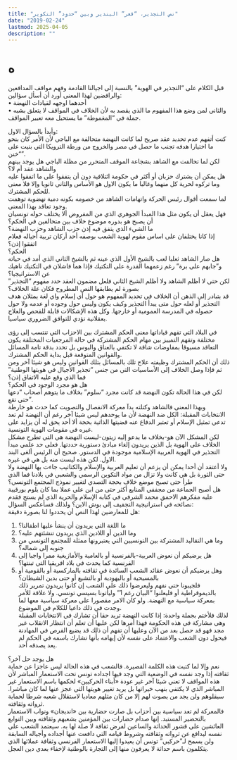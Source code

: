 ```yaml
---
title: "نص التجذير، “قعر” البندير وبين “حدود” التكوير"
date: "2019-02-24"
lastmod: 2025-04-05
description: ""
---
```

# **ه**

قبل الكلام على “التجذير في الهوية” بالنسبة إلى اجيالنا القادمة وفهم مواقف المدافعين والرافضين لهذا المعنى أورد أن أسأل سؤالين:   
• أحدهما اوجهه لقيادات النهضة   
• والثاني لمن وضع هذا المفهوم ما الذي يقصد به لأن الخلاف في المواقف لا يتعلق بشبه جملة في “المغموطة” ما يستحيل معه تعيير المواقف.

وأبدأ بالسؤال الاول:   
كنت أتفهم عدم تحديد عقد صريح لما كانت النهضة متحالفة مع الباجي لأن الأمر كان بنحو ما اختيارا هدفه تجنب ما حصل في مصر والخروج من ورطة الترويكا التي بنيت على “خنن”.   
لكن لما تحالفت مع الشاهد بشجاعة الموقف المتحرر من مظلة الباجي هل يوجد بينهم والشاهد عقد أم لا؟  
هل يمكن أن يشترك حزبان أو أكثر في حكومة ائتلافية دون أن يتفقوا على ما اتفقوا عليه وما تركوه لحرية كل منهما وغالبا ما يكون الاول هو الأساس والثاني ثانويا وإلا فلا معنى للحكم المشترك.   
لما سمعت أقوال رئيس الحركة واتهامات الشاهد من خصومه بكونه دمية نهضوية توهمت وجود تعاقد بهذا المعنى.  
فهل يعقل أن يكون مثل هذا المبدأ الجوهري الذي من المفروض ألا يختلف حوله تونسيان أن يصبح هو بدوره موضوع خلاف بين متحالفين في الحكم؟   
ما الشيء الذي يتفق فيه إذن حزب الشاهد وحزب النهضة؟   
إذا كانا يختلفان على اساس مقوم لهوية الشعب بوصفه أحد أركان تربية أجياله فعلام اتفقوا إذن؟   
الحكم؟  
هل صار الشاهد ثعلبا لعب بالشيخ الأول الذي عينه ثم بالشيخ الثاني الذي أمد في حياته و”جابهم على برة” رغم زعمهما القدرة على التكتيك فإذا هما فاشلان في التكتيك ناهيك عن الاستراتيجيا؟   
لكن حتى لا أظلم الشاهد ولا أظلم الشيخ الثاني فلعل مضمون العقد حدد مفهوم “التجذير” بصورة لم يطابقها النص المطروح فكان علة الخلاف؟  
قد يتبادر إلى الذهن أن الخلاف في تحديد المفهوم هو حول أي إسلام واي لغة يمثلان هدف التجذير أو لعله حول متى يبدأ التجذير وكيف يكون وليس حول وجوده أو عدمه ولا حول حصوله في المدرسة العمومية أو خارجها. وكل هذه الإشكالات قابلة للفحص والعلاج بعقلانية تؤدي للتوافق الضروري سياسيا.

في البلاد التي تفهم قياداتها معنى الحكم المشترك بين الاحزاب التي تنتسب إلى رؤى مختلفة وتفهم التمييز بين مهام الحكم المشتركة في حالة المرجعيات المختلفة يكون التعاقد مسبوقا بمفاوضات شاقة لا تكتفي بالعناق والبوس بل تحدد بدقة تامة المسائل والقوانين المتوقعة قبل بداية الحكم المشترك.  
ذلك أن الحكم المشترك وظيفته علاج تلك بالمسائل بتلك القوانين وليس هو شيئا آخر ومن ثم فإذا وصل الخلاف إلى الأساسيات التي من جنس “تجذير الأجيال في هويتها الوطنية” فما الذي وقع عليه الاتفاق إذن؟   
هل هو مجرد الوجود في الحكم؟   
لكن في هذا الحالة تكون النهضة قد كانت مجرد “سلوم” بخلاف ما يتوهم أصحاب “دعها حتى تقع”.  
وبهذا المعنى فالشاهد وكتلته بدآ معركة الانفصال والتصويت كما حدث هو خارطة الانتخابات المقبلة: الكل ضد النهضة لأن ما يوحدهم ليس شيئا آخر رغم أن النهضة لم تعد تدعي تمثيل الإسلام أو تعتبر الدفاع عنه قضيتها الذاتية بحجة ألا أحد يحق له أن يزايد على غيره في مقومات الهوية التونسية.  
لكن المشكل الآن هو-بخلاف ما يدعو إليه زيتون-ليست النهضة هي التي تطرح مشكل الخلاف على الهوية بل الذين يريدون إلغاء مبادئ دستورية حددتها. فعلى حد علمي مبدأ التجذير في الهوية العربية الإسلامية موجودة في الدستور. صحيح أن الرئيس ألغى البند الاول. لكن هذه ليست منه بل هي في غيره.  
ولا أعتقد أن أحدا يمكن أن يزعم أن تعليم العربية والإسلام والكتاتيب جاءت بها النهضة ولا حتى الثورة بل هي كانت ولا تزال من مواد التكوين الرسمي والشعبي في بلادنا فما الذي طرأ حتى تصبح موضع خلاف بحجة التصدي لتغيير نموذج المجتمع التونسي؟   
هل أصبح الجماعة من مجففي المنابع أكثر حتى من ابن علي عملا بما كان يلوم بورقيبة عليه مفكرهم الاحمق محمد الشرفي في كتابه الإسلام والحرية الذي لم يستح فقدم نصائحه في استراتيجية التجفيف إلى بوش الابن؟ ولذلك فسأعكس السؤال:   
هل للمعارضين لهذا النص أن يحددوا لنا بصورة دقيقة:   
1. ما اللغة التي يريدون أن ينشأ عليها اطفالنا؟   
2. وما الدين أو اللادين الذي يريدون تنشئتهم عليه؟   
3. وما هي التقاليد المشتركة بين التونسيين التي يعتبرونها ممثلة للمجتمع التونسي من جنوبه إلى شماله؟  
4. هل يرضيكم أن نعوض العربية-بالفرنسية أو بالعامية والأمازيغية ممرا واجبا إلى الفرنسية كما يحدث في بلاد افريقيا التي تبنتها؟   
5. وهل يرضيكم أن نعوض عقائد الشعب السائدة في ثقافته بالماركسية أو بالقومية أو بالمسيحية أو باليهودية أو بالتشيع أو حتى بدين الشيطان؟  
فلجيبونا حتى نفهم وليعرضوا ذلك على الشعب إن كانوا يريدون تمرير ذلك بالديموقراطية أو فليعلنوا “البيان رغم 1” وليأتونا بسيسي تونسي. ولا علاقة للأمر بمعركة سياسية مع النهضة. ولو كان الامر مقصورا على معركة سياسية معها لما وجدت في ذلك داعيا للكلام في الموضوع.  
لذلك فلأختم بجملة واحدة: إذا كانت النهضة تريد حقا أن تشارك في الانتخابات المقبلة وهي مشاركة في هذه الحكومة فهذا أمرها لكن عليها أن تعلم أن انتظار الانقلاب غير مجد فهو قد حصل بعد من الآن وعليها أن تفهم أن ذلك قد يضيع الفرص في المهادنة فيحول دون الشعب والاعتماد على نفسه لأن إيهامه بأنها تشارك باسمه في الحكم لم يعد يصدقه أحد.

هل يوجد حل آخر؟   
نعم وإلا لما كتبت هذه الكلمة القصيرة. فالشعب في هذه الحالة ليس عاجزا عن حماية ثقافته إذا وجد نفسه في الوضعية التي وجد فيها اجداده تونس تحت الاستعمار المباشر لأن هذه المواقف لا تعني شيئا آخر غير عودة «أبناء الحركيين» لحكمها باسم الاستعمار غير المباشر الذي لا يكتفي بنهب خيراتها بل يريد تغيير هويتها التي عجز عنها لما كان مباشرا. سيقلوهم ولن يجد من يصوت لهم إلا من كان مثلهم معاديا لاستقلال شعبه شرطا لحماية ثرواته وثقافته.  
فالمعركة لم تعد سياسية بين أحزاب بل صارت حضارية بين «انديجان» ونواب الاستعمار بالتحضير المستبد. إنها صدام حضارات بين المؤمنين بشعبهم وثقافته وبين التوابع العائشين على قشور الحداثة والساعين لفرض ثقافة لا صلة لها به. سيعتمد الشعب على نفسه ليدافع عن ثرواته وثقافته وشروط قيامه التي دافعت عنها أجداده وأجياله السابقة ولن يسمح لـ”حركيي” تونس أن يعيدوا إليها الاستعمار الفرنسي وثقافة عملائها الذي يتكلمون باسم حداثة لا يعرفون منها إلى التجارة بالوطنية لإخفاء بعدي دين العجل.

###
